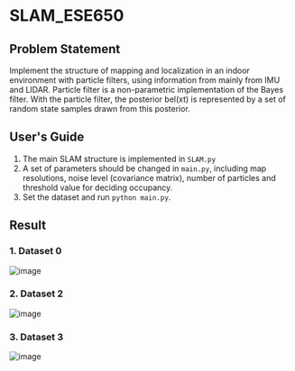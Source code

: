 # SLAM_ESE650

## Problem Statement
Implement the structure of mapping and localization in an indoor environment with particle filters, using information from mainly from IMU and LIDAR. Particle filter is a non-parametric implementation of the Bayes filter. With the particle filter, the posterior bel(xt) is represented by a set of random state samples drawn from this posterior.

## User's Guide
1. The main SLAM structure is implemented in `SLAM.py`
2. A set of parameters should be changed in `main.py`, including map resolutions, noise level (covariance matrix), number of particles and threshold value for deciding occupancy. 
3. Set the dataset and run `python main.py`.

## Result
### 1. Dataset 0 
![image](https://github.com/xywang0001/Particle_Filter_ESE650/blob/master/results/processing_SLAM_map_train_0.jpg)

### 2. Dataset 2
![image](https://github.com/xywang0001/Particle_Filter_ESE650/blob/master/results/processing_SLAM_map_train_2.jpg)

### 3. Dataset 3
![image](https://github.com/xywang0001/Particle_Filter_ESE650/blob/master/results/processing_SLAM_map_train_3.jpg)

